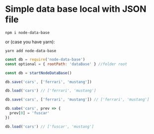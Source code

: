# Simple data base local with JSON file

```shell
npm i node-data-base
```

or (case you have yarn):

```shell
yarn add node-data-base
```

```js
const db = require('node-data-base')
const optional = { rootPath: 'dataBase' } //folder root

const db = startNodeDataBase()
```

```js
db.save('cars', ['ferrari', 'mustang'])

db.load('cars') // ['ferrari', 'mustang']
```

```js
db.save('cars', ['ferrari', 'mustang']) // ['ferrari', 'mustang']

db.sabe('cars', prev => {
  prev[0] = 'fuscar'
})

db.load('cars') // ['fuscar', 'mustang']
```
